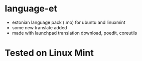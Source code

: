 # language-et
* estonian language pack (.mo) for ubuntu and linuxmint
* some new translate added
* made with launchpad translation download, poedit, coreutils


# Tested on Linux Mint
